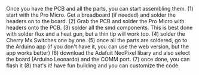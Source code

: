 Once you have the PCB and all the parts, you can start assembling them.
(1) start with the Pro Micro. Get a breadboard (if needed) and solder the headers on to the board.
(2) Grab the PCB and solder the Pro Micro with headers onto the PCB.
(3) solder all the smd components. This is best done with solder flux and a heat gun, but a thin tip will work too.
(4) solder the Cherry Mx Switches one by one.
(5) once all the parts are soldered, go to the Arduino app (if you don't have it, you can use the web version, but the app works better)
(6) download the Adafuit NeoPixel libary and also select the board (Arduino Leonardo) and the COMM port.
(7) once done, you can flash it
(8) that's it! have fun building and you can customize the code.

